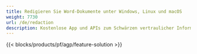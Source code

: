 ```yaml
---
title: Redigieren Sie Word-Dokumente unter Windows, Linux und macOS 
weight: 7730
url: /de/redaction
description: Kostenlose App und APIs zum Schwärzen vertraulicher Informationen in DOC-, DOCX- und ODT-Dateien
---
```


{{< blocks/products/pf/agp/feature-solution >}} 

